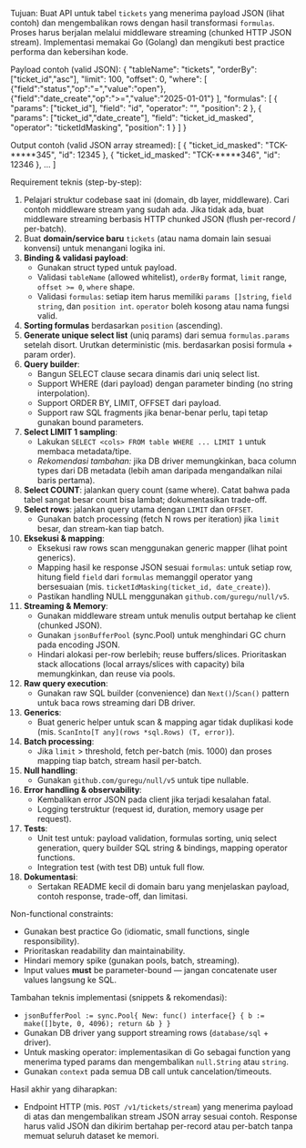 Tujuan:
Buat API untuk tabel `tickets` yang menerima payload JSON (lihat contoh) dan mengembalikan rows dengan hasil transformasi `formulas`. Proses harus berjalan melalui middleware streaming (chunked HTTP JSON stream). Implementasi memakai Go (Golang) dan mengikuti best practice performa dan kebersihan kode.

Payload contoh (valid JSON):
{
"tableName": "tickets",
"orderBy": ["ticket_id","asc"],
"limit": 100,
"offset": 0,
"where": [
{"field":"status","op":"=","value":"open"},
{"field":"date_create","op":">=","value":"2025-01-01"}
],
"formulas": [
{
"params": ["ticket_id"],
"field": "id",
"operator": "",
"position": 2
},
{
"params": ["ticket_id","date_create"],
"field": "ticket_id_masked",
"operator": "ticketIdMasking",
"position": 1
}
]
}

Output contoh (valid JSON array streamed):
[
{ "ticket_id_masked": "TCK-*****345", "id": 12345 },
{ "ticket_id_masked": "TCK-*****346", "id": 12346 },
...
]

Requirement teknis (step-by-step):
1. Pelajari struktur codebase saat ini (domain, db layer, middleware). Cari contoh middleware stream yang sudah ada. Jika tidak ada, buat middleware streaming berbasis HTTP chunked JSON (flush per-record / per-batch).
2. Buat **domain/service baru** `tickets` (atau nama domain lain sesuai konvensi) untuk menangani logika ini.
3. **Binding & validasi payload**:
    - Gunakan struct typed untuk payload.
    - Validasi `tableName` (allowed whitelist), `orderBy` format, `limit` range, `offset >= 0`, `where` shape.
    - Validasi `formulas`: setiap item harus memiliki `params []string`, `field string`, dan `position int`. `operator` boleh kosong atau nama fungsi valid.
4. **Sorting formulas** berdasarkan `position` (ascending).
5. **Generate unique select list** (uniq params) dari semua `formulas.params` setelah disort. Urutkan deterministic (mis. berdasarkan posisi formula + param order).
6. **Query builder**:
    - Bangun SELECT clause secara dinamis dari uniq select list.
    - Support WHERE (dari payload) dengan parameter binding (no string interpolation).
    - Support ORDER BY, LIMIT, OFFSET dari payload.
    - Support raw SQL fragments jika benar-benar perlu, tapi tetap gunakan bound parameters.
7. **Select LIMIT 1 sampling**:
    - Lakukan `SELECT <cols> FROM table WHERE ... LIMIT 1` untuk membaca metadata/tipe.
    - *Rekomendasi tambahan:* jika DB driver memungkinkan, baca column types dari DB metadata (lebih aman daripada mengandalkan nilai baris pertama).
8. **Select COUNT**: jalankan query count (same where). Catat bahwa pada tabel sangat besar count bisa lambat; dokumentasikan trade-off.
9. **Select rows**: jalankan query utama dengan `LIMIT` dan `OFFSET`.
    - Gunakan batch processing (fetch N rows per iteration) jika `limit` besar, dan stream-kan tiap batch.
10. **Eksekusi & mapping**:
    - Eksekusi raw rows scan menggunakan generic mapper (lihat point generics).
    - Mapping hasil ke response JSON sesuai `formulas`: untuk setiap row, hitung field `field` dari `formulas` memanggil operator yang bersesuaian (mis. `ticketIdMasking(ticket_id, date_create)`).
    - Pastikan handling NULL menggunakan `github.com/guregu/null/v5`.
11. **Streaming & Memory**:
    - Gunakan middleware stream untuk menulis output bertahap ke client (chunked JSON).
    - Gunakan `jsonBufferPool` (sync.Pool) untuk menghindari GC churn pada encoding JSON.
    - Hindari alokasi per-row berlebih; reuse buffers/slices. Prioritaskan stack allocations (local arrays/slices with capacity) bila memungkinkan, dan reuse via pools.
12. **Raw query execution**:
    - Gunakan raw SQL builder (convenience) dan `Next()`/`Scan()` pattern untuk baca rows streaming dari DB driver.
13. **Generics**:
    - Buat generic helper untuk scan & mapping agar tidak duplikasi kode (mis. `ScanInto[T any](rows *sql.Rows) (T, error)`).
14. **Batch processing**:
    - Jika `limit` > threshold, fetch per-batch (mis. 1000) dan proses mapping tiap batch, stream hasil per-batch.
15. **Null handling**:
    - Gunakan `github.com/guregu/null/v5` untuk tipe nullable.
16. **Error handling & observability**:
    - Kembalikan error JSON pada client jika terjadi kesalahan fatal.
    - Logging terstruktur (request id, duration, memory usage per request).
17. **Tests**:
    - Unit test untuk: payload validation, formulas sorting, uniq select generation, query builder SQL string & bindings, mapping operator functions.
    - Integration test (with test DB) untuk full flow.
18. **Dokumentasi**:
    - Sertakan README kecil di domain baru yang menjelaskan payload, contoh response, trade-off, dan limitasi.

Non-functional constraints:
- Gunakan best practice Go (idiomatic, small functions, single responsibility).
- Prioritaskan readability dan maintainability.
- Hindari memory spike (gunakan pools, batch, streaming).
- Input values **must** be parameter-bound — jangan concatenate user values langsung ke SQL.

Tambahan teknis implementasi (snippets & rekomendasi):
- `jsonBufferPool := sync.Pool{ New: func() interface{} { b := make([]byte, 0, 4096); return &b } }`
- Gunakan DB driver yang support streaming rows (`database/sql` + driver).
- Untuk masking operator: implementasikan di Go sebagai function yang menerima typed params dan mengembalikan `null.String` atau `string`.
- Gunakan `context` pada semua DB call untuk cancelation/timeouts.

Hasil akhir yang diharapkan:
- Endpoint HTTP (mis. `POST /v1/tickets/stream`) yang menerima payload di atas dan mengembalikan stream JSON array sesuai contoh. Response harus valid JSON dan dikirim bertahap per-record atau per-batch tanpa memuat seluruh dataset ke memori.
